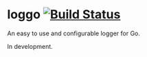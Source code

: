 # loggo [![Build Status](https://travis-ci.org/claudetech/loggo.svg?branch=master)](https://travis-ci.org/claudetech/loggo)

An easy to use and configurable logger for Go.

In development.
